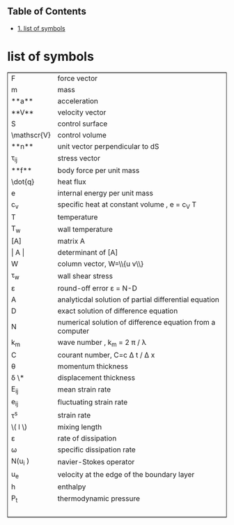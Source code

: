 <div id="table-of-contents">
<h2>Table of Contents</h2>
<div id="text-table-of-contents">
<ul>
<li><a href="#sec-1">1. list of symbols</a></li>
</ul>
</div>
</div>

# list of symbols<a id="sec-1" name="sec-1"></a>

<table border="2" cellspacing="0" cellpadding="6" rules="groups" frame="hsides">


<colgroup>
<col  class="left" />

<col  class="left" />
</colgroup>
<tbody>
<tr>
<td class="left">F</td>
<td class="left">force vector</td>
</tr>


<tr>
<td class="left">m</td>
<td class="left">mass</td>
</tr>


<tr>
<td class="left">**a**</td>
<td class="left">acceleration</td>
</tr>


<tr>
<td class="left">**V**</td>
<td class="left">velocity vector</td>
</tr>


<tr>
<td class="left">S</td>
<td class="left">control surface</td>
</tr>


<tr>
<td class="left">\mathscr{V}</td>
<td class="left">control volume</td>
</tr>


<tr>
<td class="left">**n**</td>
<td class="left">unit vector perpendicular to dS</td>
</tr>


<tr>
<td class="left">&tau;<sub>ij</sub></td>
<td class="left">stress vector</td>
</tr>


<tr>
<td class="left">**f**</td>
<td class="left">body force per unit mass</td>
</tr>


<tr>
<td class="left">\dot{q}</td>
<td class="left">heat flux</td>
</tr>


<tr>
<td class="left">e</td>
<td class="left">internal energy per unit mass</td>
</tr>


<tr>
<td class="left">c<sub>v</sub></td>
<td class="left">specific heat at constant volume , e = c<sub>V</sub> T</td>
</tr>


<tr>
<td class="left">T</td>
<td class="left">temperature</td>
</tr>


<tr>
<td class="left">T<sub>w</sub></td>
<td class="left">wall temperature</td>
</tr>


<tr>
<td class="left">[A]</td>
<td class="left">matrix A</td>
</tr>


<tr>
<td class="left">&vert; A &vert;</td>
<td class="left">determinant of [A]</td>
</tr>


<tr>
<td class="left">W</td>
<td class="left">column vector,  W=\\{u v\\}</td>
</tr>


<tr>
<td class="left">&tau;<sub>w</sub></td>
<td class="left">wall shear stress</td>
</tr>


<tr>
<td class="left">&epsilon;</td>
<td class="left">round-off error          &epsilon; = N-D</td>
</tr>


<tr>
<td class="left">A</td>
<td class="left">analyticdal solution of partial differential equation</td>
</tr>


<tr>
<td class="left">D</td>
<td class="left">exact solution of difference equation</td>
</tr>


<tr>
<td class="left">N</td>
<td class="left">numerical solution of difference equation from a computer</td>
</tr>


<tr>
<td class="left">k<sub>m</sub></td>
<td class="left">wave number , k<sub>m</sub> = 2 &pi; / &lambda;</td>
</tr>


<tr>
<td class="left">C</td>
<td class="left">courant number, C=c &Delta; t / &Delta; x</td>
</tr>


<tr>
<td class="left">&theta;</td>
<td class="left">momentum thickness</td>
</tr>


<tr>
<td class="left">&delta; \*</td>
<td class="left">displacement thickness</td>
</tr>


<tr>
<td class="left">E<sub>ij</sub></td>
<td class="left">mean strain rate</td>
</tr>


<tr>
<td class="left">e<sub>ij</sub></td>
<td class="left">fluctuating strain rate</td>
</tr>


<tr>
<td class="left">&tau;<sup>s</sup></td>
<td class="left">strain rate</td>
</tr>


<tr>
<td class="left">\( l \)</td>
<td class="left">mixing length</td>
</tr>


<tr>
<td class="left">&epsilon;</td>
<td class="left">rate of dissipation</td>
</tr>


<tr>
<td class="left">&omega;</td>
<td class="left">specific dissipation rate</td>
</tr>


<tr>
<td class="left">N(u<sub>i</sub> )</td>
<td class="left">navier-Stokes operator</td>
</tr>


<tr>
<td class="left">u<sub>e</sub></td>
<td class="left">velocity at the edge of the boundary layer</td>
</tr>


<tr>
<td class="left">h</td>
<td class="left">enthalpy</td>
</tr>


<tr>
<td class="left">P<sub>t</sub></td>
<td class="left">thermodynamic pressure</td>
</tr>


<tr>
<td class="left">&#xa0;</td>
<td class="left">&#xa0;</td>
</tr>
</tbody>
</table>
